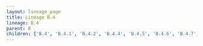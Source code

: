 ```yaml
---
layout: lineage_page
title: Lineage B.4
lineage: B.4
parent: B
children: ['B.4', 'B.4.1', 'B.4.2', 'B.4.4', 'B.4.5', 'B.4.6', 'B.4.7', 'B.4.8']
---
```

